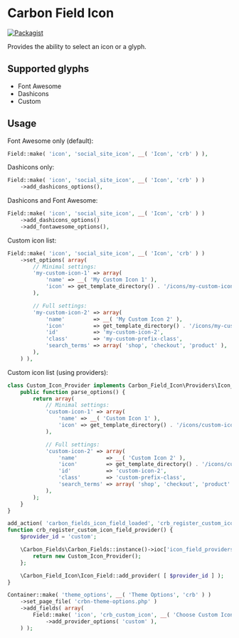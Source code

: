 # Carbon Field Icon

[![Packagist](https://img.shields.io/packagist/vpre/htmlburger/carbon-field-icon.svg?style=flat-square&colorB=0366d6)](https://packagist.org/packages/htmlburger/carbon-field-icon)

Provides the ability to select an icon or a glyph.

## Supported glyphs

- Font Awesome
- Dashicons
- Custom

## Usage

Font Awesome only (default):

```php
Field::make( 'icon', 'social_site_icon', __( 'Icon', 'crb' ) ),
```

Dashicons only:

```php
Field::make( 'icon', 'social_site_icon', __( 'Icon', 'crb' ) )
	->add_dashicons_options(),
```

Dashicons and Font Awesome:

```php
Field::make( 'icon', 'social_site_icon', __( 'Icon', 'crb' ) )
	->add_dashicons_options()
	->add_fontawesome_options(),
```

Custom icon list:

```php
Field::make( 'icon', 'social_site_icon', __( 'Icon', 'crb' ) )
	->set_options( array(
		// Minimal settings:
		'my-custom-icon-1' => array(
			'name' => __( 'My Custom Icon 1' ),
			'icon' => get_template_directory() . '/icons/my-custom-icon-1.svg',
		),

		// Full settings:
		'my-custom-icon-2' => array(
			'name'         => __( 'My Custom Icon 2' ),
			'icon'         => get_template_directory() . '/icons/my-custom-icon-2.svg',
			'id'           => 'my-custom-icon-2',
			'class'        => 'my-custom-prefix-class',
			'search_terms' => array( 'shop', 'checkout', 'product' ),
		),
	) ),
```

Custom icon list (using providers):

```php
class Custom_Icon_Provider implements Carbon_Field_Icon\Providers\Icon_Provider_Interface {
	public function parse_options() {
		return array(
			// Minimal settings:
			'custom-icon-1' => array(
				'name' => __( 'Custom Icon 1' ),
				'icon' => get_template_directory() . '/icons/custom-icon-1.svg',
			),

			// Full settings:
			'custom-icon-2' => array(
				'name'         => __( 'Custom Icon 2' ),
				'icon'         => get_template_directory() . '/icons/custom-icon-2.svg',
				'id'           => 'custom-icon-2',
				'class'        => 'custom-prefix-class',
				'search_terms' => array( 'shop', 'checkout', 'product' ),
			),
		);
	}
}

add_action( 'carbon_fields_icon_field_loaded', 'crb_register_custom_icon_field_provider' );
function crb_register_custom_icon_field_provider() {
	$provider_id = 'custom';

	\Carbon_Fields\Carbon_Fields::instance()->ioc['icon_field_providers'][ $provider_id ] = function( $container ) {
		return new Custom_Icon_Provider();
	};

	\Carbon_Field_Icon\Icon_Field::add_provider( [ $provider_id ] );
}

Container::make( 'theme_options', __( 'Theme Options', 'crb' ) )
	->set_page_file( 'crbn-theme-options.php' )
	->add_fields( array(
		Field::make( 'icon', 'crb_custom_icon', __( 'Choose Custom Icon', 'crb' ) )
			->add_provider_options( 'custom' ),
	) );
```
